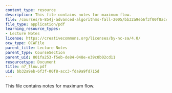 ```yaml
---
content_type: resource
description: This file contains notes for maximum flow.
file: /courses/6-854j-advanced-algorithms-fall-2005/bb32a9eb6f3f00f8acc3fda9a9fd715d_n7_flow.pdf
file_type: application/pdf
learning_resource_types:
- Lecture Notes
license: https://creativecommons.org/licenses/by-nc-sa/4.0/
ocw_type: OCWFile
parent_title: Lecture Notes
parent_type: CourseSection
parent_uid: 801fa253-f5eb-de84-048e-e39c0b02cd11
resourcetype: Document
title: n7_flow.pdf
uid: bb32a9eb-6f3f-00f8-acc3-fda9a9fd715d
---
```

This file contains notes for maximum flow.